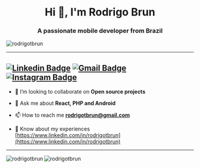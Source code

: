 <h1 align="center">Hi 👋, I'm Rodrigo Brun</h1>
<h3 align="center">A passionate mobile developer from Brazil</h3>

<p align="left"> <img src="https://komarev.com/ghpvc/?username=rodrigotbrun&label=Profile%20views&color=0073ea&style=flat" alt="rodrigotbrun" /> </p>

---
[![Linkedin Badge](https://img.shields.io/badge/-LinkedIn-blue?style=flat-square&logo=Linkedin&logoColor=white&link=https://www.linkedin.com/in/rodrigotbrun/)](https://www.linkedin.com/in/rodrigotbrun/)
[![Gmail Badge](https://img.shields.io/badge/-Gmail-c14438?style=flat-square&logo=Gmail&logoColor=white&link=mailto:rodrigotbrun@gmail.com)](mailto:rodrigotbrun@gmail.com)
[![Instagram Badge](https://img.shields.io/badge/-Instagram-C13584?style=flat-square&labelColor=C13584&logo=instagram&logoColor=white&link=https://www.instagram.com/rodrigotbrun/)](https://www.instagram.com/rodrigotbrun/)
---

- 👯 I’m looking to collaborate on **Open source projects**

- 💬 Ask me about **React, PHP and Android**

- 📫 How to reach me **rodrigotbrun@gmail.com**

- 📄 Know about my experiences [https://www.linkedin.com/in/rodrigotbrun](https://www.linkedin.com/in/rodrigotbrun)

--- 

<p>
  
  <img align="left" src="https://github-readme-stats.vercel.app/api/top-langs?username=rodrigotbrun&show_icons=true&theme=dark&locale=en&layout=compact" alt="rodrigotbrun" />
  
  <img align="center" src="https://github-readme-streak-stats.herokuapp.com/?user=rodrigotbrun&theme=dark" alt="rodrigotbrun" />

</p>
